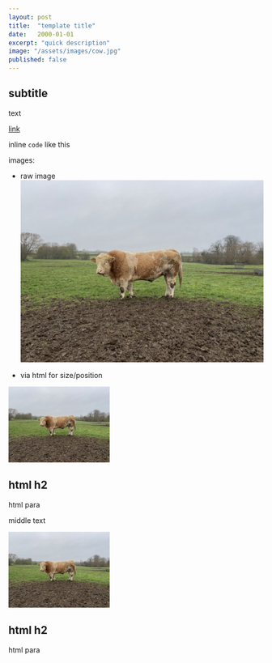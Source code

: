 ```yaml
---
layout: post
title:  "template title"
date:   2000-01-01
excerpt: "quick description"
image: "/assets/images/cow.jpg"
published: false
---
```


## subtitle
text

[link](http://google.com)

inline ```code``` like this

images:

- raw image
![alt text](/assets/images/cow.jpg)

- via html for size/position

<p>
<span class="image left"><img src="/assets/images/cow.jpg" alt="" width=200></span>
<h2 id="content-is-king">html h2</h2>
<p>html para</p>
</p>

<p>
middle text
</p>

<p>
<span class="image right"><img src="/assets/images/cow.jpg" alt="" width=200></span>
<h2 id="content-is-king">html h2</h2>
<p>html para</p>
</p>